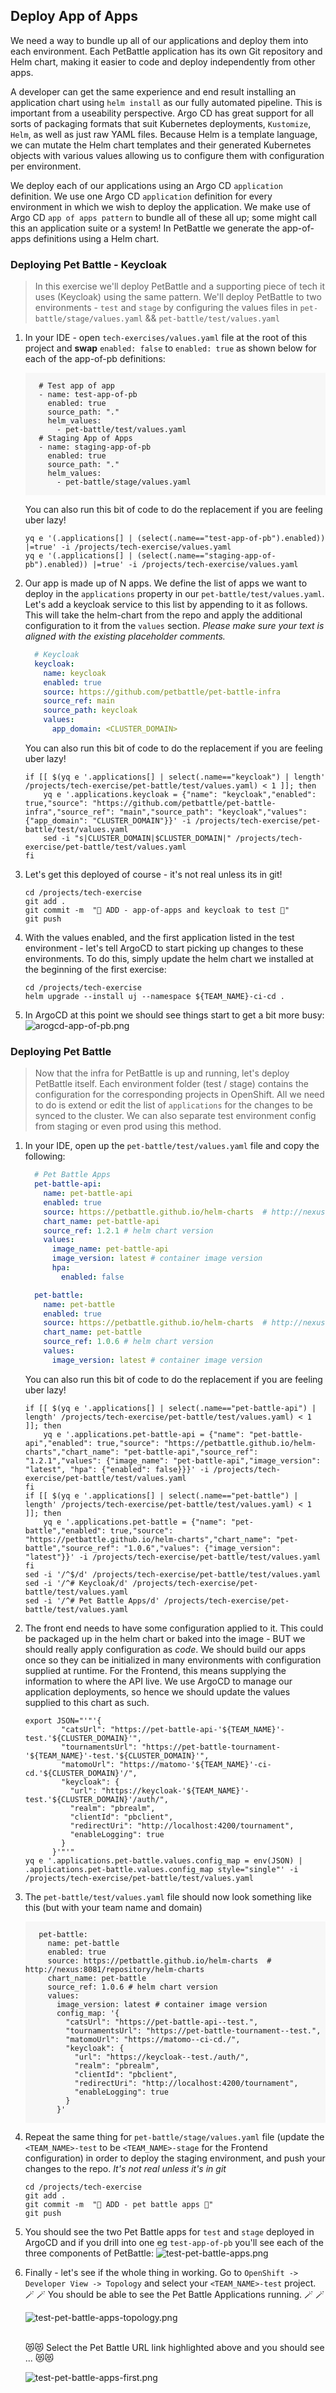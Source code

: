 ## Deploy App of Apps

We need a way to bundle up all of our applications and deploy them into each environment. Each PetBattle application has its own Git repository and Helm chart, making it easier to code and deploy independently from other apps.

A developer can get the same experience and end result installing an application chart using `helm install` as our fully automated pipeline. This is important from a useability perspective. Argo CD has great support for all sorts of packaging formats that suit Kubernetes deployments, `Kustomize`, `Helm`, as well as just raw YAML files. Because Helm is a template language, we can mutate the Helm chart templates and their generated Kubernetes objects with various values allowing us to configure them with configuration per environment.

We deploy each of our applications using an Argo CD `application` definition. We use one Argo CD `application` definition for every environment in which we wish to deploy the application. We make use of Argo CD `app of apps pattern` to bundle all of these all up; some might call this an application suite or a system! In PetBattle we generate the app-of-apps definitions using a Helm chart.

### Deploying Pet Battle - Keycloak

> In this exercise we'll deploy PetBattle and a supporting piece of tech it uses (Keycloak) using the same pattern. We'll deploy PetBattle to two environments - `test` and `stage` by configuring the values files in `pet-battle/stage/values.yaml` && `pet-battle/test/values.yaml`

1. In your IDE - open `tech-exercises/values.yaml` file at the root of this project and **swap** `enabled: false` to `enabled: true` as shown below for each of the app-of-pb definitions:

    <div class="highlight" style="background: #f7f7f7">
    <pre><code class="language-yaml">
      # Test app of app
      - name: test-app-of-pb
        enabled: true
        source_path: "."
        helm_values:
          - pet-battle/test/values.yaml
      # Staging App of Apps
      - name: staging-app-of-pb
        enabled: true
        source_path: "."
        helm_values:
          - pet-battle/stage/values.yaml
    </code></pre></div>

    You can also run this bit of code to do the replacement if you are feeling uber lazy!

    ```bash#test
    yq e '(.applications[] | (select(.name=="test-app-of-pb").enabled)) |=true' -i /projects/tech-exercise/values.yaml
    yq e '(.applications[] | (select(.name=="staging-app-of-pb").enabled)) |=true' -i /projects/tech-exercise/values.yaml
    ```

2. Our app is made up of N apps. We define the list of apps we want to deploy in the `applications` property in our `pet-battle/test/values.yaml`. Let's add a keycloak service to this list by appending to it as follows. This will take the helm-chart from the repo and apply the additional configuration to it from the `values` section. *Please make sure your text is aligned with the existing placeholder comments.*

    ```yaml
      # Keycloak
      keycloak:
        name: keycloak
        enabled: true
        source: https://github.com/petbattle/pet-battle-infra
        source_ref: main
        source_path: keycloak
        values:
          app_domain: <CLUSTER_DOMAIN>
    ```

    You can also run this bit of code to do the replacement if you are feeling uber lazy!

    ```bash#test
    if [[ $(yq e '.applications[] | select(.name=="keycloak") | length' /projects/tech-exercise/pet-battle/test/values.yaml) < 1 ]]; then
        yq e '.applications.keycloak = {"name": "keycloak","enabled": true,"source": "https://github.com/petbattle/pet-battle-infra","source_ref": "main","source_path": "keycloak","values": {"app_domain": "CLUSTER_DOMAIN"}}' -i /projects/tech-exercise/pet-battle/test/values.yaml
        sed -i "s|CLUSTER_DOMAIN|$CLUSTER_DOMAIN|" /projects/tech-exercise/pet-battle/test/values.yaml
    fi
    ```

3. Let's get this deployed of course - it's not real unless its in git!

    ```bash#test
    cd /projects/tech-exercise
    git add .
    git commit -m  "🐰 ADD - app-of-apps and keycloak to test 🐰"
    git push 
    ```

4. With the values enabled, and the first application listed in the test environment - let's tell ArgoCD to start picking up changes to these environments. To do this, simply update the helm chart we installed at the beginning of the first exercise:

    ```bash#test
    cd /projects/tech-exercise
    helm upgrade --install uj --namespace ${TEAM_NAME}-ci-cd .
    ```

5. In ArgoCD at this point we should see things start to get a bit more busy:
![arogcd-app-of-pb.png](images/arogcd-app-of-pb.png)

### Deploying Pet Battle

> Now that the infra for PetBattle is up and running, let's deploy PetBattle itself. Each environment folder (test / stage) contains the configuration for the corresponding projects in OpenShift. All we need to do is extend or edit the list of `applications` for the changes to be synced to the cluster. We can also separate test environment config from staging or even prod using this method.

1. In your IDE, open up the `pet-battle/test/values.yaml` file and copy the following:

    ```yaml
      # Pet Battle Apps
      pet-battle-api:
        name: pet-battle-api
        enabled: true
        source: https://petbattle.github.io/helm-charts  # http://nexus:8081/repository/helm-charts
        chart_name: pet-battle-api
        source_ref: 1.2.1 # helm chart version
        values:
          image_name: pet-battle-api
          image_version: latest # container image version
          hpa:
            enabled: false

      pet-battle:
        name: pet-battle
        enabled: true
        source: https://petbattle.github.io/helm-charts  # http://nexus:8081/repository/helm-charts 
        chart_name: pet-battle
        source_ref: 1.0.6 # helm chart version
        values:
          image_version: latest # container image version
    ```

    You can also run this bit of code to do the replacement if you are feeling uber lazy!

    ```bash#test
    if [[ $(yq e '.applications[] | select(.name=="pet-battle-api") | length' /projects/tech-exercise/pet-battle/test/values.yaml) < 1 ]]; then
        yq e '.applications.pet-battle-api = {"name": "pet-battle-api","enabled": true,"source": "https://petbattle.github.io/helm-charts","chart_name": "pet-battle-api","source_ref": "1.2.1","values": {"image_name": "pet-battle-api","image_version": "latest", "hpa": {"enabled": false}}}' -i /projects/tech-exercise/pet-battle/test/values.yaml
    fi
    if [[ $(yq e '.applications[] | select(.name=="pet-battle") | length' /projects/tech-exercise/pet-battle/test/values.yaml) < 1 ]]; then
        yq e '.applications.pet-battle = {"name": "pet-battle","enabled": true,"source": "https://petbattle.github.io/helm-charts","chart_name": "pet-battle","source_ref": "1.0.6","values": {"image_version": "latest"}}' -i /projects/tech-exercise/pet-battle/test/values.yaml
    fi
    sed -i '/^$/d' /projects/tech-exercise/pet-battle/test/values.yaml
    sed -i '/^# Keycloak/d' /projects/tech-exercise/pet-battle/test/values.yaml
    sed -i '/^# Pet Battle Apps/d' /projects/tech-exercise/pet-battle/test/values.yaml
    ```

2. The front end needs to have some configuration applied to it. This could be packaged up in the helm chart or baked into the image - BUT we should really apply configuration as *code*. We should build our apps once so they can be initialized in many environments with configuration supplied at runtime. For the Frontend, this means supplying the information to where the API live. We use ArgoCD to manage our application deployments, so hence we should update the values supplied to this chart as such.

    ```bash#test
    export JSON="'"'{
            "catsUrl": "https://pet-battle-api-'${TEAM_NAME}'-test.'${CLUSTER_DOMAIN}'",
            "tournamentsUrl": "https://pet-battle-tournament-'${TEAM_NAME}'-test.'${CLUSTER_DOMAIN}'",
            "matomoUrl": "https://matomo-'${TEAM_NAME}'-ci-cd.'${CLUSTER_DOMAIN}'/",
            "keycloak": {
              "url": "https://keycloak-'${TEAM_NAME}'-test.'${CLUSTER_DOMAIN}'/auth/",
              "realm": "pbrealm",
              "clientId": "pbclient",
              "redirectUri": "http://localhost:4200/tournament",
              "enableLogging": true
            }
          }'"'"
    yq e '.applications.pet-battle.values.config_map = env(JSON) | .applications.pet-battle.values.config_map style="single"' -i /projects/tech-exercise/pet-battle/test/values.yaml
    ```

3. The `pet-battle/test/values.yaml` file should now look something like this (but with your team name and domain)

    <div class="highlight" style="background: #f7f7f7">
    <pre><code class="language-yaml">
      pet-battle:
        name: pet-battle
        enabled: true
        source: https://petbattle.github.io/helm-charts  # http://nexus:8081/repository/helm-charts 
        chart_name: pet-battle
        source_ref: 1.0.6 # helm chart version
        values:
          image_version: latest # container image version
          config_map: '{
            "catsUrl": "https://pet-battle-api-<TEAM_NAME>-test.<CLUSTER_DOMAIN>",
            "tournamentsUrl": "https://pet-battle-tournament-<TEAM_NAME>-test.<CLUSTER_DOMAIN>",
            "matomoUrl": "https://matomo-<TEAM_NAME>-ci-cd.<CLUSTER_DOMAIN>/",
            "keycloak": {
              "url": "https://keycloak-<TEAM_NAME>-test.<CLUSTER_DOMAIN>/auth/",
              "realm": "pbrealm",
              "clientId": "pbclient",
              "redirectUri": "http://localhost:4200/tournament",
              "enableLogging": true
            }
          }'
    </code></pre></div>

4. Repeat the same thing for `pet-battle/stage/values.yaml` file (update the `<TEAM_NAME>-test` to be `<TEAM_NAME>-stage` for the Frontend configuration) in order to deploy the staging environment, and push your changes to the repo. _It's not real unless it's in git_

    ```bash#test
    cd /projects/tech-exercise
    git add .
    git commit -m  "🐩 ADD - pet battle apps 🐩"
    git push 
    ```

5. You should see the two Pet Battle apps for `test` and `stage` deployed in ArgoCD and if you drill into one eg `test-app-of-pb` you'll see each of the three components of PetBattle:
![test-pet-battle-apps.png](images/test-pet-battle-apps.png)

6. Finally - let's see if the whole thing in working. Go to `OpenShift -> Developer View -> Topology` and select your `<TEAM_NAME>-test` project.
    </br>
    🪄 🪄 You should be able to see the Pet Battle Applications running. 🪄 🪄

    ![test-pet-battle-apps-topology.png](images/test-pet-battle-apps-topology.png)

    </br>
    😻😻 Select the Pet Battle URL link highlighted above and you should see ... 😻😻

    ![test-pet-battle-apps-first.png](images/test-pet-battle-apps-first.png)

